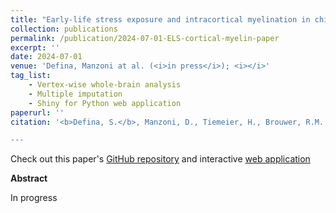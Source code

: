 ```yaml
---
title: "Early-life stress exposure and intracortical myelination in childhood: a population-based neuroimaging study"
collection: publications
permalink: /publication/2024-07-01-ELS-cortical-myelin-paper
excerpt: ''
date: 2024-07-01
venue: 'Defina, Manzoni at al. (<i>in press</i>); <i></i>'
tag_list:
    - Vertex-wise whole-brain analysis 
    - Multiple imputation
    - Shiny for Python web application
paperurl: ''
citation: '<b>Defina, S.</b>, Manzoni, D., Tiemeier, H., Brouwer, R.M., Cecil, C.A.M., & Muetzel R.L. (<i>in press</i>) 

---
```


Check out this paper's [GitHub repository](https://github.com/SereDef/ELS-GWC-project) and interactive 
[web application](https://seredef.shinyapps.io/brainmapp2/)

**Abstract**

In progress